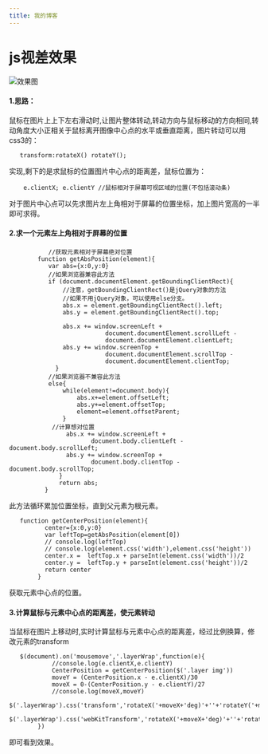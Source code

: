 ```yaml
---
title: 我的博客
---
```


# js视差效果
![效果图](https://github.com/liubin915249126/javascript/blob/master/Parallax/img/parallax.gif)

#### 1.思路：
>
  鼠标在图片上上下左右滑动时,让图片整体转动,转动方向与鼠标移动的方向相同,转动角度大小正相关于鼠标离开图像中心点的水平或垂直距离，图片转动可以用css3的：
  ```
     transform:rotateX() rotateY(); 
  ```
  实现,剩下的是求鼠标的位置图片中心点的距离差，鼠标位置为：
  ```
      e.clientX; e.clientY //鼠标相对于屏幕可视区域的位置(不包括滚动条)
  ```
  对于图片中心点可以先求图片左上角相对于屏幕的位置坐标，加上图片宽高的一半即可求得。
>  
#### 2.求一个元素左上角相对于屏幕的位置
>
```
           //获取元素相对于屏幕绝对位置
        function getAbsPosition(element){
           var abs={x:0,y:0}
           //如果浏览器兼容此方法
           if (document.documentElement.getBoundingClientRect){
               //注意，getBoundingClientRect()是jQuery对象的方法
               //如果不用jQuery对象，可以使用else分支。
               abs.x = element.getBoundingClientRect().left;
               abs.y = element.getBoundingClientRect().top;

               abs.x += window.screenLeft +
                           document.documentElement.scrollLeft -
                           document.documentElement.clientLeft;
               abs.y += window.screenTop +
                           document.documentElement.scrollTop -
                           document.documentElement.clientTop;
             }
           //如果浏览器不兼容此方法
           else{
               while(element!=document.body){
                   abs.x+=element.offsetLeft;
                   abs.y+=element.offsetTop;
                   element=element.offsetParent;
               }
            //计算想对位置
                abs.x += window.screenLeft +
                       document.body.clientLeft - document.body.scrollLeft;
                abs.y += window.screenTop +
                       document.body.clientTop - document.body.scrollTop;
              }
              return abs;
          }
```
此方法循环累加位置坐标，直到父元素为根元素。
```
   function getCenterPosition(element){
          center={x:0,y:0}
          var leftTop=getAbsPosition(element[0])
          // console.log(leftTop)
          // console.log(element.css('width'),element.css('height'))
          center.x =  leftTop.x + parseInt(element.css('width'))/2
          center.y =  leftTop.y + parseInt(element.css('height'))/2
          return center
        }
```
获取元素中心点的位置。
>
#### 3.计算鼠标与元素中心点的距离差，使元素转动
>
当鼠标在图片上移动时,实时计算鼠标与元素中心点的距离差，经过比例换算，修改元素的transform
```
   $(document).on('mousemove','.layerWrap',function(e){
            //console.log(e.clientX,e.clientY)
            CenterPosition = getCenterPosition($('.layer img'))
            moveY = (CenterPosition.x - e.clientX)/30
            moveX = 0-(CenterPosition.y - e.clientY)/27
            //console.log(moveX,moveY)
            $('.layerWrap').css('transform','rotateX('+moveX+'deg)'+''+'rotateY('+moveY+'deg)')
            $('.layerWrap').css('webKitTransform','rotateX('+moveX+'deg)'+''+'rotateY('+moveY+'deg)')
        })
```
即可看到效果。
>